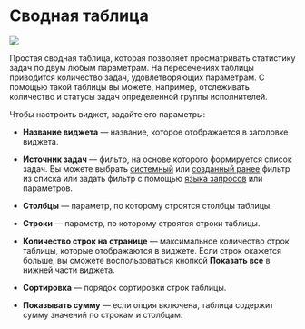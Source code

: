 # Сводная таблица

![](../../_assets/tracker/widgets/table.png)

Простая сводная таблица, которая позволяет просматривать статистику задач по двум любым параметрам. На пересечениях таблицы приводится количество задач, удовлетворяющих параметрам. С помощью такой таблицы вы можете, например, отслеживать количество и статусы задач определенной группы исполнителей.

Чтобы настроить виджет, задайте его параметры:

- **Название виджета** — название, которое отображается в заголовке виджета.

- **Источник задач** — фильтр, на основе которого формируется список задач. Вы можете выбрать [системный](default-filters.md) или [созданный ранее](create-filter.md) фильтр из списка или задать фильтр с помощью [языка запросов](query-filter.md) или параметров.

- **Столбцы** — параметр, по которому строятся столбцы таблицы.

- **Строки** — параметр, по которому строятся строки таблицы.

- **Количество строк на странице** — максимальное количество строк таблицы, которые отображаются в виджете. Если строк окажется больше, вы сможете воспользоваться кнопкой **Показать все** в нижней части виджета.

- **Сортировка** — порядок сортировки строк таблицы.

- **Показывать сумму** — если опция включена, таблица содержит сумму значений по строкам и столбцам.

